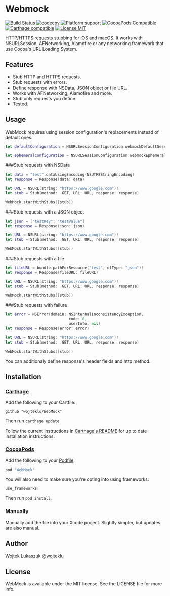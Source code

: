 # Webmock

[![Build Status](https://img.shields.io/travis/wojteklu/WebMock/master.svg?style=flat-square)](https://travis-ci.org/wojteklu/WebMock)  [![codecov](https://codecov.io/gh/wojteklu/WebMock/branch/master/graph/badge.svg)](https://codecov.io/gh/wojteklu/WebMock)  [![Platform support](https://img.shields.io/badge/platform-iOS%20%7C%20macOS-lightgrey.svg?style=flat-square)](https://github.com/wojteklu/WebMock/blob/master/LICENSE)  [![CocoaPods Compatible](https://img.shields.io/cocoapods/v/WebMock.svg?style=flat-square)](https://cocoapods.org/pods/WebMock)  [![Carthage compatible](https://img.shields.io/badge/Carthage-compatible-4BC51D.svg?style=flat)](https://github.com/Carthage/Carthage)  [![License MIT](https://img.shields.io/badge/license-MIT-blue.svg?style=flat-square)](https://github.com/wojteklu/WebMock/blob/master/LICENSE)

HTTP/HTTPS requests stubbing for iOS and macOS. It works with NSURLSession, AFNetworking, Alamofire or any networking framework that use Cocoa's URL Loading System.

## Features
* Stub HTTP and HTTPS requests.
* Stub requests with errors.
* Define response with NSData, JSON object or file URL.
* Works with AFNetworking, Alamofire and more.
* Stub only requests you define.
* Tested.

## Usage

WebMock requires using session configuration's replacements instead of default ones.

```swift
let defaultConfiguration = NSURLSessionConfiguration.webmockDefaultSessionConfiguration()

let ephemeralConfiguration = NSURLSessionConfiguration.webmockEphemeralSessionConfiguration()
```

###Stub requests with NSData

```swift
let data = "test".dataUsingEncoding(NSUTF8StringEncoding)
let response = Response(data: data)

let URL = NSURL(string: "https://www.google.com")!
let stub = Stub(method: .GET, URL: URL, response: response)

WebMock.startWithStubs([stub])
```

###Stub requests with a JSON object

```swift
let json = ["testKey": "testValue"]
let response = Response(json: json)

let URL = NSURL(string: "https://www.google.com")!
let stub = Stub(method: .GET, URL: URL, response: response)

WebMock.startWithStubs([stub])
```

###Stub requests with a file

```swift
let fileURL = bundle.pathForResource("test", ofType: "json")!
let response = Response(fileURL: fileURL)

let URL = NSURL(string: "https://www.google.com")!
let stub = Stub(method: .GET, URL: URL, response: response)

WebMock.startWithStubs([stub])
```

###Stub requests with failure

```swift
let error = NSError(domain: NSInternalInconsistencyException,
                            code: 0,
                            userInfo: nil)        
let response = Response(error: error)

let URL = NSURL(string: "https://www.google.com")!
let stub = Stub(method: .GET, URL: URL, response: response)

WebMock.startWithStubs([stub])
```
You can additionaly define response's header fields and http method.

## Installation

### [Carthage]

[Carthage]: https://github.com/Carthage/Carthage

Add the following to your Cartfile:

```
github "wojteklu/WebMock"
```
Then run `carthage update`.

Follow the current instructions in [Carthage's README][carthage-installation]
for up to date installation instructions.

[carthage-installation]: https://github.com/Carthage/Carthage#adding-frameworks-to-an-application

### [CocoaPods]

[CocoaPods]: http://cocoapods.org

Add the following to your [Podfile](http://guides.cocoapods.org/using/the-podfile.html):

```ruby
pod 'WebMock'
```

You will also need to make sure you're opting into using frameworks:

```ruby
use_frameworks!
```

Then run `pod install`.

### Manually

Manually add the file into your Xcode project. Slightly simpler, but updates are also manual.

## Author

Wojtek Lukaszuk [@wojteklu](http://twitter.com/wojteklu)

## License

WebMock is available under the MIT license. See the LICENSE file for more info.
